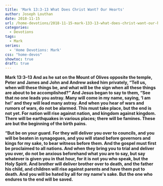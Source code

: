 ```yaml
---
title: 'Mark 13:3-13 What Does Christ Want? Our Hearts'
author: Joseph Louthan
date: 2018-11-15
url: /home-devotions/2018-11-15-mark-133-13-what-does-christ-want-our-he.md/
categories:
  - Devotions
tags:
  - Mark
series:
  - 'Home Devotions: Mark'
css: "home-devos"
showtoc: true
draft: true
---
```

**Mark 13:3–13 And as he sat on the Mount of Olives opposite the temple, Peter and James and John and Andrew asked him privately, “Tell us, when will these things be, and what will be the sign when all these things are about to be accomplished?” And Jesus began to say to them, “See that no one leads you astray. Many will come in my name, saying, ‘I am he!’ and they will lead many astray. And when you hear of wars and rumors of wars, do not be alarmed. This must take place, but the end is not yet. For nation will rise against nation, and kingdom against kingdom. There will be earthquakes in various places; there will be famines. These are but the beginning of the birth pains.**

**“But be on your guard. For they will deliver you over to councils, and you will be beaten in synagogues, and you will stand before governors and kings for my sake, to bear witness before them. And the gospel must first be proclaimed to all nations. And when they bring you to trial and deliver you over, do not be anxious beforehand what you are to say, but say whatever is given you in that hour, for it is not you who speak, but the Holy Spirit. And brother will deliver brother over to death, and the father his child, and children will rise against parents and have them put to death. And you will be hated by all for my name's sake. But the one who endures to the end will be saved.**
